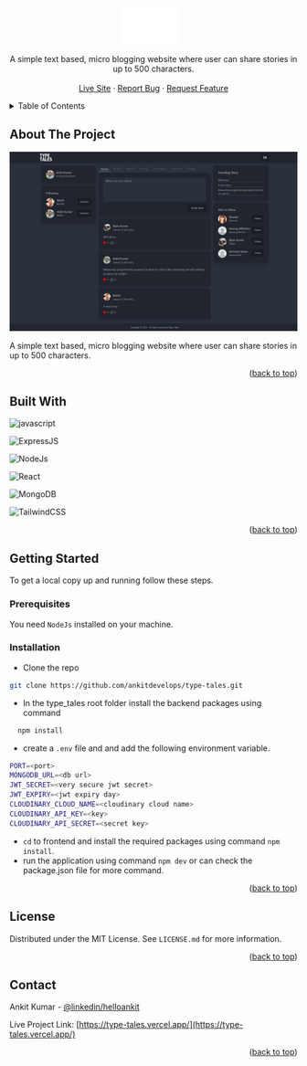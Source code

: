 
<a name="readme-top"></a>

<!-- PROJECT LOGO -->
<br />
<div align="center">

  <img width="100px" style="margin-right:12px" src="./frontend/src/assets/logo.png" alt="Logo"/>

  <p align="center"> 
   A simple text based, micro blogging  website where user can share stories in up to 500 characters.
    <br />
    <br/>
    <a href="#">Live Site</a>
    ·
    <a href="https://github.com/ankitdevelops/type-tales/issues">Report Bug</a>
    ·
    <a href="https://github.com/ankitdevelops/type-tales/issues">Request Feature</a>
  </p>
</div>

<!-- TABLE OF CONTENTS -->
<details>
  <summary>Table of Contents</summary>
  <ol>
    <li>
      <a href="#about-the-project">About The Project</a>
      <ul>
        <li><a href="#built-with">Built With</a></li>
      </ul>
    </li>
    <li>
      <a href="#getting-started">Getting Started</a>
      <ul>
        <li><a href="#prerequisites">Prerequisites</a></li>
        <li><a href="#installation">Installation</a></li>
      </ul>
    </li>
    <li><a href="#license">License</a></li>
    <li><a href="#contact">Contact</a></li>

  </ol>
</details>

<!-- ABOUT THE PROJECT -->

## About The Project

 <a href="#">
    <img src="./screenshots/Web%20capture_15-5-2023_22585_type-tales.vercel.app.jpeg\" alt="Logo">
  </a>

A simple text based, micro blogging  website where user can share stories in up to 500 characters.

<p align="right">(<a href="#readme-top">back to top</a>)</p>

## Built With
![javascript](https://img.shields.io/badge/javascript-3670A0?style=for-the-badge&logo=javascript&logoColor=ffdd54)

![ExpressJS](https://img.shields.io/badge/expressjs-3670A0?style=for-the-badge&logo=express&logoColor=ffdd54)

![NodeJs](https://img.shields.io/badge/nodejs-3670A0?style=for-the-badge&logo=node&logoColor=ffdd54)


![React](https://img.shields.io/badge/react-%2320232a.svg?style=for-the-badge&logo=react&logoColor=%2361DAFB)


![MongoDB](https://img.shields.io/badge/mongodb-%2307405e.svg?style=for-the-badge&logo=mongodb&logoColor=white)

![TailwindCSS](https://img.shields.io/badge/tailwind-%23563D7C.svg?style=for-the-badge&logo=tailwindcss&logoColor=white)




<p align="right">(<a href="#readme-top">back to top</a>)</p>

<!-- GETTING STARTED -->

## Getting Started

To get a local copy up and running follow these steps.

### Prerequisites

You need `NodeJs`  installed on your machine.

### Installation

- Clone the repo
```sh
git clone https://github.com/ankitdevelops/type-tales.git
```

- In the type_tales root folder install the backend packages using command
```sh
  npm install
```
- create a `.env` file and and add the following environment variable.
```sh
PORT=<port>
MONGODB_URL=<db url>
JWT_SECRET=<very secure jwt secret>
JWT_EXPIRY=<jwt expiry day>
CLOUDINARY_CLOUD_NAME=<cloudinary cloud name>
CLOUDINARY_API_KEY=<key>
CLOUDINARY_API_SECRET=<secret key>
```
- `cd` to frontend and install the required packages using command `npm install`.
- run the application using command `npm dev` or can check the package.json file for more command.

<p align="right">(<a href="#readme-top">back to top</a>)</p>



## License

Distributed under the MIT License. See `LICENSE.md` for more information.

<p align="right">(<a href="#readme-top">back to top</a>)</p>

<!-- CONTACT -->

## Contact

Ankit Kumar - [@linkedin/helloankit](https://www.linkedin.com/in/helloankit/)

Live Project Link: [https://type-tales.vercel.app/](https://type-tales.vercel.app/)

<p align="right">(<a href="#readme-top">back to top</a>)</p>


